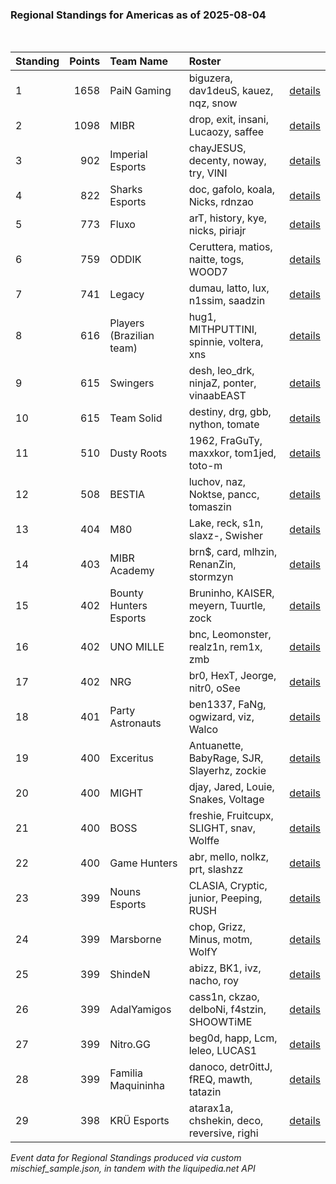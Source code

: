 ### Regional Standings for Americas as of 2025-08-04<br />
<br />

| Standing | Points | Team Name                | Roster                                      |                                                                                                       |
| :- | -: | :- | :- | :- |
| 1        |   1658 | PaiN Gaming              | biguzera, dav1deuS, kauez, nqz, snow        | [details](details/2025_08_04/0008--pain_gaming--biguzera-dav1deus-kauez-nqz-snow.md)                  |
| 2        |   1098 | MIBR                     | drop, exit, insani, Lucaozy, saffee         | [details](details/2025_08_04/0014--mibr--drop-exit-insani-lucaozy-saffee.md)                          |
| 3        |    902 | Imperial Esports         | chayJESUS, decenty, noway, try, VINI        | [details](details/2025_08_04/0018--imperial_esports--chayjesus-decenty-noway-try-vini.md)             |
| 4        |    822 | Sharks Esports           | doc, gafolo, koala, Nicks, rdnzao           | [details](details/2025_08_04/0021--sharks_esports--doc-gafolo-koala-nicks-rdnzao.md)                  |
| 5        |    773 | Fluxo                    | arT, history, kye, nicks, piriajr           | [details](details/2025_08_04/0024--fluxo--art-history-kye-nicks-piriajr.md)                           |
| 6        |    759 | ODDIK                    | Ceruttera, matios, naitte, togs, WOOD7      | [details](details/2025_08_04/0025--oddik--ceruttera-matios-naitte-togs-wood7.md)                      |
| 7        |    741 | Legacy                   | dumau, latto, lux, n1ssim, saadzin          | [details](details/2025_08_04/0026--legacy--dumau-latto-lux-n1ssim-saadzin.md)                         |
| 8        |    616 | Players (Brazilian team) | hug1, MITHPUTTINI, spinnie, voltera, xns    | [details](details/2025_08_04/0031--players__brazilian_team_--hug1-mithputtini-spinnie-voltera-xns.md) |
| 9        |    615 | Swingers                 | desh, leo_drk, ninjaZ, ponter, vinaabEAST   | [details](details/2025_08_04/0032--swingers--desh-leo_drk-ninjaz-ponter-vinaabeast.md)                |
| 10       |    615 | Team Solid               | destiny, drg, gbb, nython, tomate           | [details](details/2025_08_04/0033--team_solid--destiny-drg-gbb-nython-tomate.md)                      |
| 11       |    510 | Dusty Roots              | 1962, FraGuTy, maxxkor, tom1jed, toto-m     | [details](details/2025_08_04/0049--dusty_roots--1962-fraguty-maxxkor-tom1jed-toto-m.md)               |
| 12       |    508 | BESTIA                   | luchov, naz, Noktse, pancc, tomaszin        | [details](details/2025_08_04/0051--bestia--luchov-naz-noktse-pancc-tomaszin.md)                       |
| 13       |    404 | M80                      | Lake, reck, s1n, slaxz-, Swisher            | [details](details/2025_08_04/0066--m80--lake-reck-s1n-slaxz--swisher.md)                              |
| 14       |    403 | MIBR Academy             | brn$, card, mlhzin, RenanZin, stormzyn      | [details](details/2025_08_04/0068--mibr_academy--brn_-card-mlhzin-renanzin-stormzyn.md)               |
| 15       |    402 | Bounty Hunters Esports   | Bruninho, KAISER, meyern, Tuurtle, zock     | [details](details/2025_08_04/0070--bounty_hunters_esports--bruninho-kaiser-meyern-tuurtle-zock.md)    |
| 16       |    402 | UNO MILLE                | bnc, Leomonster, realz1n, rem1x, zmb        | [details](details/2025_08_04/0071--uno_mille--bnc-leomonster-realz1n-rem1x-zmb.md)                    |
| 17       |    402 | NRG                      | br0, HexT, Jeorge, nitr0, oSee              | [details](details/2025_08_04/0072--nrg--br0-hext-jeorge-nitr0-osee.md)                                |
| 18       |    401 | Party Astronauts         | ben1337, FaNg, ogwizard, viz, Walco         | [details](details/2025_08_04/0075--party_astronauts--ben1337-fang-ogwizard-viz-walco.md)              |
| 19       |    400 | Exceritus                | Antuanette, BabyRage, SJR, Slayerhz, zockie | [details](details/2025_08_04/0078--exceritus--antuanette-babyrage-sjr-slayerhz-zockie.md)             |
| 20       |    400 | MIGHT                    | djay, Jared, Louie, Snakes, Voltage         | [details](details/2025_08_04/0079--might--djay-jared-louie-snakes-voltage.md)                         |
| 21       |    400 | BOSS                     | freshie, Fruitcupx, SLIGHT, snav, Wolffe    | [details](details/2025_08_04/0082--boss--freshie-fruitcupx-slight-snav-wolffe.md)                     |
| 22       |    400 | Game Hunters             | abr, mello, nolkz, prt, slashzz             | [details](details/2025_08_04/0085--game_hunters--abr-mello-nolkz-prt-slashzz.md)                      |
| 23       |    399 | Nouns Esports            | CLASIA, Cryptic, junior, Peeping, RUSH      | [details](details/2025_08_04/0087--nouns_esports--clasia-cryptic-junior-peeping-rush.md)              |
| 24       |    399 | Marsborne                | chop, Grizz, Minus, motm, WolfY             | [details](details/2025_08_04/0088--marsborne--chop-grizz-minus-motm-wolfy.md)                         |
| 25       |    399 | ShindeN                  | abizz, BK1, ivz, nacho, roy                 | [details](details/2025_08_04/0089--shinden--abizz-bk1-ivz-nacho-roy.md)                               |
| 26       |    399 | AdalYamigos              | cass1n, ckzao, delboNi, f4stzin, SHOOWTiME  | [details](details/2025_08_04/0091--adalyamigos--cass1n-ckzao-delboni-f4stzin-shoowtime.md)            |
| 27       |    399 | Nitro.GG                 | beg0d, happ, Lcm, leleo, LUCAS1             | [details](details/2025_08_04/0092--nitro_gg--beg0d-happ-lcm-leleo-lucas1.md)                          |
| 28       |    399 | Familia Maquininha       | danoco, detr0ittJ, fREQ, mawth, tatazin     | [details](details/2025_08_04/0093--familia_maquininha--danoco-detr0ittj-freq-mawth-tatazin.md)        |
| 29       |    398 | KRÜ Esports              | atarax1a, chshekin, deco, reversive, righi  | [details](details/2025_08_04/0096--kr__esports--atarax1a-chshekin-deco-reversive-righi.md)            |


_Event data for Regional Standings produced via custom mischief_sample.json, in tandem with the liquipedia.net API_<br />
